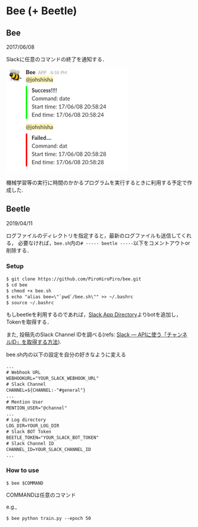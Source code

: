 # Bee (+ Beetle)
## Bee
2017/06/08

Slackに任意のコマンドの終了を通知する．

<img src='./example.png' />

機械学習等の実行に時間のかかるプログラムを実行するときに利用する予定で作成した.

## Beetle
2019/04/11

ログファイルのディレクトリを指定すると，最新のログファイルも送信してくれる，
必要なければ，`bee.sh`内の`# ----- beetle -----`以下をコメントアウトor削除する．

### Setup
```
$ git clone https://github.com/PiroHiroPiro/bee.git
$ cd bee
$ chmod +x bee.sh
$ echo "alias bee=\"`pwd`/bee.sh\"" >> ~/.bashrc
$ source ~/.bashrc
```

もしbeetleを利用するのであれば，[Slack App Directory](https://beetle.slack.com/apps)よりbotを追加し，Tokenを取得する．

また, 投稿先のSlack Channel IDを調べる(refs: [Slack — APIに使う「チャンネルID」を取得する方法](https://qiita.com/YumaInaura/items/0c4f4adb33eb21032c08)).

bee.sh内の以下の設定を自分の好きなように変える
```
...
# Webhook URL
WEBHOOKURL="YOUR_SLACK_WEBHOOK_URL"
# Slack Channel
CHANNEL=${CHANNEL:-"#general"}
...
# Mention User
MENTION_USER="@channel"
...
# Log directory
LOG_DIR=YOUR_LOG_DIR
# Slack BOT Token
BEETLE_TOKEN="YOUR_SLACK_BOT_TOKEN"
# Slack Channel ID
CHANNEL_ID=YOUR_SLACK_CHANNEL_ID
...
```

### How to use
```
$ bee $COMMAND
```
COMMANDは任意のコマンド

e.g.,
```
$ bee python train.py --epoch 50
```
